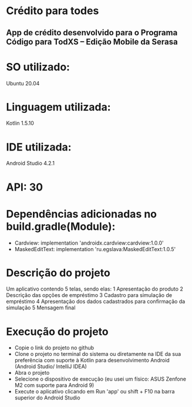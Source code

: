 # Crédito para todes
## App de crédito desenvolvido para o Programa Código para TodXS – Edição Mobile da Serasa

# SO utilizado:
Ubuntu 20.04

# Linguagem utilizada:
Kotlin 1.5.10

# IDE utilizada:
Android Studio 4.2.1

# API: 30

# Dependências adicionadas no build.gradle(Module):
- Cardview: implementation 'androidx.cardview:cardview:1.0.0'
- MaskedEditText: implementation 'ru.egslava:MaskedEditText:1.0.5'

# Descrição do projeto
Um aplicativo contendo 5 telas, sendo elas:
1 Apresentação do produto
2 Descrição das opções de empréstimo
3 Cadastro para simulação de empréstimo
4 Apresentação dos dados cadastrados para confirmação da simulação
5 Mensagem final

# Execução do projeto
- Copie o link do projeto no github
- Clone o projeto no terminal do sistema ou diretamente na IDE da sua preferência com suporte à Kotlin para desenvolvimento Android
(Android Studio/ IntelliJ IDEA)
- Abra o projeto 
- Selecione o dispositivo de execução (eu usei um físico: ASUS Zenfone M2 com suporte para Android 9)
- Execute o aplicativo clicando em Run 'app' ou shift + F10 na barra superior do Android Studio
